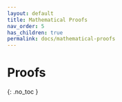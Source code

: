 ```yaml
---
layout: default
title: Mathematical Proofs
nav_order: 5
has_children: true
permalink: docs/mathematical-proofs
---
```


# Proofs
{: .no_toc }